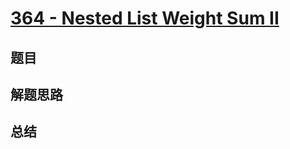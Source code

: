 # [364 - Nested List Weight Sum II](https://leetcode.com/problems/nested-list-weight-sum-ii/)

## 题目


## 解题思路


## 总结


